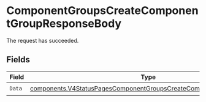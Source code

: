 # ComponentGroupsCreateComponentGroupResponseBody

The request has succeeded.


## Fields

| Field                                                                                                                                                      | Type                                                                                                                                                       | Required                                                                                                                                                   | Description                                                                                                                                                |
| ---------------------------------------------------------------------------------------------------------------------------------------------------------- | ---------------------------------------------------------------------------------------------------------------------------------------------------------- | ---------------------------------------------------------------------------------------------------------------------------------------------------------- | ---------------------------------------------------------------------------------------------------------------------------------------------------------- |
| `Data`                                                                                                                                                     | [components.V4StatusPagesComponentGroupsCreateComponentGroupResponse](../../models/components/v4statuspagescomponentgroupscreatecomponentgroupresponse.md) | :heavy_check_mark:                                                                                                                                         | N/A                                                                                                                                                        |